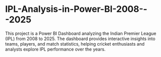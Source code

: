 # IPL-Analysis-in-Power-BI-2008---2025
This project is a Power BI Dashboard analyzing the Indian Premier League (IPL) from 2008 to 2025. The dashboard provides interactive insights into teams, players, and match statistics, helping cricket enthusiasts and analysts explore IPL performance over the years.
